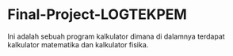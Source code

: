 # Final-Project-LOGTEKPEM
Ini adalah sebuah program kalkulator dimana di dalamnya terdapat kalkulator matematika dan kalkulator fisika.

